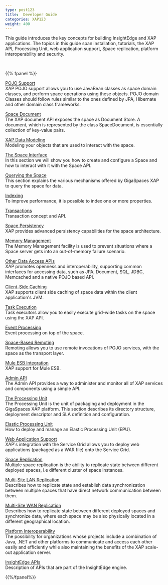 ```yaml
---
type: post123
title:  Developer Guide
categories: XAP123
weight: 400
---
```





This guide introduces the key concepts for building InsightEdge and XAP applications. The topics in this guide span installation, tutorials, the XAP API, Processing Unit, web application support, Space replication, platform interoperability and security.



<br>

{{% fpanel %}}

[POJO Support](./pojo-overview.html)<br>
XAP POJO support allows you to use JavaBean classes as space domain classes, and perform space operations using these objects. POJO domain Classes should follow rules similar to the ones defined by JPA, Hibernate and other domain class frameworks.


[Space Document](./document-overview.html)<br>
The XAP document API exposes the space as Document Store. A document, which is represented by the class SpaceDocument, is essentially collection of key-value pairs.

[XAP Data Modeling](./modeling-your-data.html)<br>
Modeling your objects that are used to interact with the space.

[The Space Interface](./the-gigaspace-interface-overview.html)<br>
In this section we will show you how to create and configure a Space and how to interact with it with the Space API.

[Querying the Space](./querying-the-space.html)<br>
This section explains the various mechanisms offered by GigaSpaces XAP to query the space for data.

[Indexing](./indexing-overview.html)<br>
To improve performance, it is possible to index one or more properties.

[Transactions](./transaction-overview.html)<br>
Transaction concept and API.

[Space Persistency](./space-persistency-overview.html)<br>
XAP provides advanced persistency capabilities for the space architecture.

[Memory Management](./memory-management-overview.html)<br>
The Memory Management facility is used to prevent situations where a Space server gets into an out-of-memory failure scenario.


[Other Data Access APIs](./other-data-access-apis.html)<br>
XAP promotes openness and interoperability, supporting common interfaces for accessing data, such as JPA, Document, SQL, JDBC, Memcached and a native POJO based API.

[Client-Side Caching](./client-side-caching.html)<br>
XAP supports client side caching of space data within the client application's JVM.

[Task Execution](./task-execution-overview.html)<br>
Task executors allow you to easily execute grid-wide tasks on the space using the XAP API.

[Event Processing](./event-processing.html)<br>
Event processing on top of the space.

[Space-Based Remoting](./space-based-remoting-overview.html)<br>
Remoting allows you to use remote invocations of POJO services, with the space as the transport layer.


[Mule ESB Integration](./mule-esb.html)<br>
XAP  support for Mule ESB.
 
[Admin API](./administration-and-monitoring-overview.html)<br>
The Admin API provides a way to administer and monitor all of XAP services and components using a simple API.

[The Processing Unit](./the-processing-unit-overview.html)<br>
The Processing Unit is the unit of packaging and deployment in the GigaSpaces XAP platform. This section describes its directory structure, deployment descriptor and SLA definition and configuration.

[Elastic Processing Unit](./elastic-processing-unit-overview.html)<br>
How to deploy and manage an Elastic Processing Unit (EPU).

[Web Application Support](./web-application-overview.html)<br>
XAP's integration with the Service Grid allows you to deploy web applications (packaged as a WAR file) onto the Service Grid.
 

[Space Replication](./multi-space-replication-overview.html)<br>
Multiple space replication is the ability to replicate state between different deployed spaces, i.e different cluster of space instances.

[Multi-Site LAN Replication](./multi-site-replication-overview.html)<br>
Describes how to replicate state and establish data synchronization between multiple spaces that have direct network communication between them.

[Multi-Site WAN Replication](./multi-site-replication-overview.html)<br>
Describes how to replicate state between different deployed spaces and synchronize data, where each space may be also physically located in a different geographical location.

[Platform Interoperability](./interoperability-overview.html)<br>
The possibility for organizations whose projects include a combination of Java, .NET and other platforms to communicate and access each other easily and efficiently while also maintaining the benefits of the XAP scale-out application server.


[InsightEdge APIs](./insightedge-apis.html)<br>
Description of APIs that are part of the InsightEdge engine.

{{%/fpanel%}}

